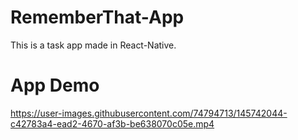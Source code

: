 # RememberThat-App


This is a task app made in React-Native.

# App Demo



https://user-images.githubusercontent.com/74794713/145742044-c42783a4-ead2-4670-af3b-be638070c05e.mp4

